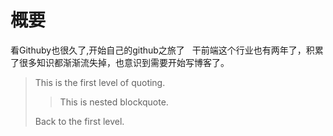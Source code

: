 # 概要
看Githuby也很久了,开始自己的github之旅了
    干前端这个行业也有两年了，积累了很多知识都渐渐流失掉，也意识到需要开始写博客了。
> This is the first level of quoting.
>
> > This is nested blockquote.
>
> Back to the first level.
